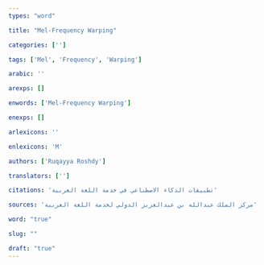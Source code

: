 ```yaml
---
types: "word"

title: "Mel-Frequency Warping"

categories: ['']

tags: ['Mel', 'Frequency', 'Warping']

arabic: ''

arexps: []

enwords: ['Mel-Frequency Warping']

enexps: []

arlexicons: ''

enlexicons: 'M'

authors: ['Ruqayya Roshdy']

translators: ['']

citations: 'تطبيقات الذكاء الاصطناعي في خدمة اللغة العربية'

sources: 'مركز الملك عبدالله بن عبدالعزيز الدولي لخدمة اللغة العربية'

word: "true"

slug: ""

draft: "true"
---
```

